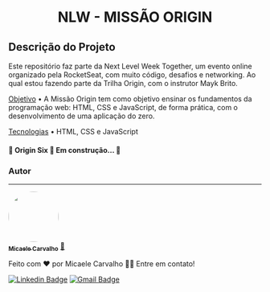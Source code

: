 <h1 align="center"> NLW - MISSÃO ORIGIN </h1>

## Descrição do Projeto

Este repositório faz parte da Next Level Week Together, um evento online organizado pela RocketSeat, com muito código, desafios e networking. Ao qual estou fazendo parte da Trilha Origin, com o instrutor Mayk Brito.

<p align="justify">
	
<a href="#objetivo">Objetivo</a> • A Missão Origin tem como objetivo ensinar os fundamentos da programação web: HTML, CSS e JavaScript, de forma prática, com o desenvolvimento de uma aplicação do zero.

<a href="#tecnologias">Tecnologias</a> • HTML, CSS e JavaScript
  
<h4 align="justify"> 
	🚧  Origin Six 🚀 Em construção...  🚧
</h4>

</p>

### Autor
---

<a href="https://github.com/micaelecarv">
 <img style="border-radius: 50%;" src="https://media-exp3.licdn.com/dms/image/C4D03AQHCaZdOYJTaCQ/profile-displayphoto-shrink_800_800/0/1622806460272?e=1629936000&v=beta&t=Nh1_vGzOZ5ZEDTS6KBl8fjjR2ZL-eYznnybXN3mY2Ys" width="100px;" alt=""/>
 <br />
 <sub><b>Micaele Carvalho</b></sub></a> <a href="https://media-exp3.licdn.com/dms/image/C4D03AQHCaZdOYJTaCQ/profile-displayphoto-shrink_800_800/0/1622806460272?e=1629936000&v=beta&t=Nh1_vGzOZ5ZEDTS6KBl8fjjR2ZL-eYznnybXN3mY2Ys" title="Origin Six">🚀</a>


Feito com ❤️ por Micaele Carvalho 👋🏽 Entre em contato!

[![Linkedin Badge](https://img.shields.io/badge/-micaelecarv-blue?style=flat-square&logo=Linkedin&logoColor=white&link=https://https://www.linkedin.com/in/micaelecarvalho/)](https://www.linkedin.com/in/micaelecarvalho/)
[![Gmail Badge](https://img.shields.io/badge/-micaelecarv@gmail.com-c14438?style=flat-square&logo=Gmail&logoColor=white&link=mailto:micaelecarv@gmail.com)](mailto:micaelecarv@gmail.com)





